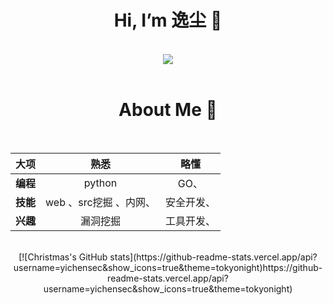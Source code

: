 
<div align="center">
  <h1>Hi, I’m 逸尘 👋</h1>
<br>
<div align="center" ><img order-radius="100px" src="https://cdn.jsdelivr.net/gh/sun0225SUN/photos/images/202108300019556.gif"/></div>
<br>
<div align="center">
<h1> About Me 👋</h1>
<br>

  | 		大项     |    熟悉      |  略懂 |
| :------------- | :----------:|:------------:|
| **编程**| python |GO、
|**技能**| web 、src挖掘 、内网、|安全开发、
|**兴趣**|漏洞挖掘|工具开发、

<br>
<!-- 仓库动态 -->
[![Christmas's GitHub stats](https://github-readme-stats.vercel.app/api?username=yichensec&show_icons=true&theme=tokyonight)https://github-readme-stats.vercel.app/api?username=yichensec&show_icons=true&theme=tokyonight)

</p>
</div>

